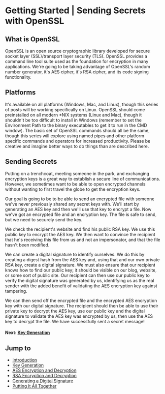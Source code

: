 # Getting Started | Sending Secrets with OpenSSL

## What is OpenSSL

OpenSSL is an open source cryptographic library developed for secure socket layer (SSL)/transport layer security (TLS). OpenSSL provides a command line tool suite used as the foundation for encryption in many applications. We're going to be taking advantage of OpenSSL's random number generator, it's AES cipher, it's RSA cipher, and its code signing functionality.

## Platforms

It's available on all platforms (Windows, Mac, and Linux), though this series of posts will be working specifically on Linux. OpenSSL should come preinstalled on all modern *NIX systems (Linux and Mac), though it shouldn't be too difficult to install in Windows (remember to set the Environment Path to the binary executables to get it to run in the CMD window). The basic set of OpenSSL commands should all be the same, though this series will explore using named pipes and other platform specific commands and operators for increased productivity. Please be creative and imagine better ways to do things than are described here.

## Sending Secrets

Putting on a trenchcoat, meeting someone in the park, and exchanging encryption keys is a great way to establish a secure line of communications. However, we sometimes want to be able to open encrypted channels without wanting to first travel the globe to get the encryption keys.

Our goal is going to be to be able to send an encrypted file with someone we've never previously shared any secret keys with. We'll start by generating an AES key and then we'll use that key to encrypt a file. Now we've got an encrypted file and an encryption key. The file is safe to send, but we need to securely send the key.

We check the recipient's website and find his public RSA key. We use this public key to encrypt the AES key. We then want to convince the recipient that he's receiving this file from us and not an impersonator, and that the file hasn't been modified.

We can create a digital signature to identify ourselves. We do this by creating a digest hash from the AES key and, using that and our own private RSA key, create a digital signature. We must also ensure that our recipient knows how to find our public key; it should be visible on our blog, website, or some sort of public site. Our recipient can then use our public key to verify the digital signature was generated by us, identifying us as the real sender with the added benefit of validating the AES encryption key against tampering.

We can then send off the encrypted file and the encrypted AES encryption key with our digital signature. The recipient should then be able to use their private key to decrypt the AES key, use our public key and the digital signature to validate the AES key was encrypted by us, then use the AES key to decrypt the file. We have successfully sent a secret message!

#### Next: [Key Generation](../../../posts/crypto/sending-secrets-key-generation)

## Jump to

* [Introduction](../../../posts/crypto/sending-secrets-getting-started)
* [Key Generation](../../../posts/crypto/sending-secrets-key-generation)
* [AES Encryption and Decryption](../../../posts/crypto/sending-secrets-aes-crypto)
* [RSA Encryption and Decryption](../../../posts/crypto/sending-secrets-rsa-crypto)
* [Generating a Digital Signature](../../../posts/crypto/sending-secrets-signatures)
* [Putting It All Together](../../../posts/crypto/sending-secrets-summary)

